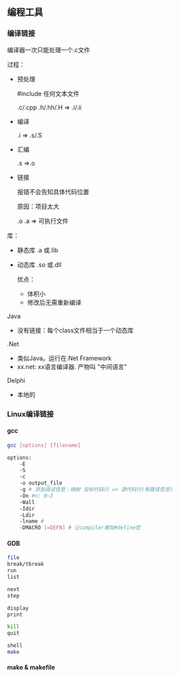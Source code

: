 ## 编程工具

### 编译链接

编译器一次只能处理一个.c文件

过程：

- 预处理

  #include 任何文本文件

  .c/.cpp    .h/.hh/.H => .i/.ii

- 编译 

  .i => .s/.S

- 汇编 

  .s =>.o

- 链接

  报错不会告知具体代码位置

  原因：项目太大
  
  .o .a => 可执行文件

库：

- 静态库 .a 或.lib

- 动态库 .so 或.dll

  优点：

  - 体积小
  - 修改后无需重新编译

Java

- 没有链接：每个class文件相当于一个动态库

.Net

- 类似Java。运行在.Net Framework
- xx.net: xx语言编译器. 产物叫 "中间语言"

Delphi

- 本地的

### Linux编译链接

#### gcc

```bash
gcc [options] [filename]

options:
	-E
	-S
	-c
	-o output_file
	-g # 添加调试信息：映射 目标代码行 => 源代码行(有路径信息)
	-On #n: 0~3
	-Wall
	-Idir
	-Ldir
	-lname #
	-DMACRO [=DEFN] # 让compiler增加#define宏
```

#### GDB

```bash
file
break/tbreak
run
list

next
step

display
print

kill
quit

shell
make
```

#### make & makefile